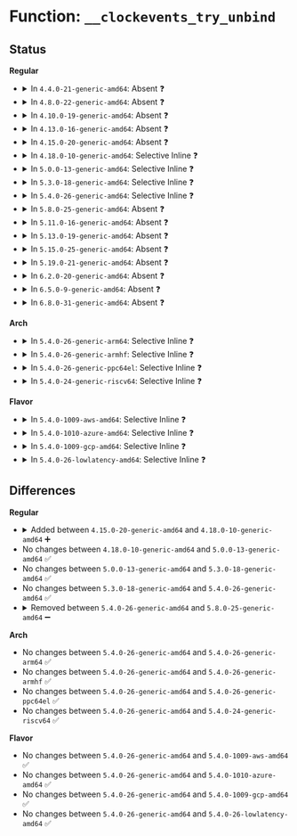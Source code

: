 # Function: <code>__clockevents_try_unbind</code>

## Status
<b>Regular</b>
<ul>
<li>
<details>
<summary>In <code>4.4.0-21-generic-amd64</code>: Absent ❓</summary>

```json
{
  "name": "__clockevents_try_unbind",
  "collision_type": "Unique Static",
  "inline_type": "Full",
  "funcs": [
    {
      "addr": 18446744071579876206,
      "name": "__clockevents_try_unbind",
      "external": false,
      "loc": "kernel/time/clockevents.c:392",
      "file": "kernel/time/clockevents.c",
      "inline": "not declared, inlined",
      "caller_inline": [
        "kernel/time/clockevents.c:sysfs_unbind_tick_dev",
        "kernel/time/clockevents.c:__clockevents_unbind"
      ],
      "caller_func": []
    }
  ],
  "symbols": []
}
```
</details>
</li>
<li>
<details>
<summary>In <code>4.8.0-22-generic-amd64</code>: Absent ❓</summary>

```json
{
  "name": "__clockevents_try_unbind",
  "collision_type": "Unique Static",
  "inline_type": "Full",
  "funcs": [
    {
      "addr": 18446744071579905697,
      "name": "__clockevents_try_unbind",
      "external": false,
      "loc": "kernel/time/clockevents.c:392",
      "file": "kernel/time/clockevents.c",
      "inline": "not declared, inlined",
      "caller_inline": [
        "kernel/time/clockevents.c:sysfs_unbind_tick_dev",
        "kernel/time/clockevents.c:__clockevents_unbind"
      ],
      "caller_func": []
    }
  ],
  "symbols": []
}
```
</details>
</li>
<li>
<details>
<summary>In <code>4.10.0-19-generic-amd64</code>: Absent ❓</summary>

```json
{
  "name": "__clockevents_try_unbind",
  "collision_type": "Unique Static",
  "inline_type": "Full",
  "funcs": [
    {
      "addr": 18446744071579936145,
      "name": "__clockevents_try_unbind",
      "external": false,
      "loc": "kernel/time/clockevents.c:392",
      "file": "kernel/time/clockevents.c",
      "inline": "not declared, inlined",
      "caller_inline": [
        "kernel/time/clockevents.c:sysfs_unbind_tick_dev",
        "kernel/time/clockevents.c:__clockevents_unbind"
      ],
      "caller_func": []
    }
  ],
  "symbols": []
}
```
</details>
</li>
<li>
<details>
<summary>In <code>4.13.0-16-generic-amd64</code>: Absent ❓</summary>

```json
{
  "name": "__clockevents_try_unbind",
  "collision_type": "Unique Static",
  "inline_type": "Full",
  "funcs": [
    {
      "addr": 18446744071579944254,
      "name": "__clockevents_try_unbind",
      "external": false,
      "loc": "kernel/time/clockevents.c:392",
      "file": "kernel/time/clockevents.c",
      "inline": "not declared, inlined",
      "caller_inline": [
        "kernel/time/clockevents.c:sysfs_unbind_tick_dev",
        "kernel/time/clockevents.c:__clockevents_unbind"
      ],
      "caller_func": []
    }
  ],
  "symbols": []
}
```
</details>
</li>
<li>
<details>
<summary>In <code>4.15.0-20-generic-amd64</code>: Absent ❓</summary>

```json
{
  "name": "__clockevents_try_unbind",
  "collision_type": "Unique Static",
  "inline_type": "Full",
  "funcs": [
    {
      "addr": 18446744071579989902,
      "name": "__clockevents_try_unbind",
      "external": false,
      "loc": "kernel/time/clockevents.c:397",
      "file": "kernel/time/clockevents.c",
      "inline": "not declared, inlined",
      "caller_inline": [
        "kernel/time/clockevents.c:sysfs_unbind_tick_dev",
        "kernel/time/clockevents.c:__clockevents_unbind"
      ],
      "caller_func": []
    }
  ],
  "symbols": []
}
```
</details>
</li>
<li>
<details>
<summary>In <code>4.18.0-10-generic-amd64</code>: Selective Inline ❓</summary>

```c
int __clockevents_try_unbind(struct clock_event_device * ced, int cpu)
```

```json
{
  "name": "__clockevents_try_unbind",
  "collision_type": "Unique Static",
  "inline_type": "Selective",
  "funcs": [
    {
      "addr": 18446744071580041312,
      "name": "__clockevents_try_unbind",
      "external": false,
      "loc": "kernel/time/clockevents.c:397",
      "file": "kernel/time/clockevents.c",
      "inline": "not declared, inlined",
      "caller_inline": [],
      "caller_func": [
        "kernel/time/clockevents.c:sysfs_unbind_tick_dev",
        "kernel/time/clockevents.c:__clockevents_unbind"
      ]
    }
  ],
  "symbols": [
    {
      "addr": 18446744071580041312,
      "name": "__clockevents_try_unbind",
      "section": ".text",
      "bind": "STB_LOCAL",
      "size": 95
    }
  ]
}
```
</details>
</li>
<li>
<details>
<summary>In <code>5.0.0-13-generic-amd64</code>: Selective Inline ❓</summary>

```c
int __clockevents_try_unbind(struct clock_event_device * ced, int cpu)
```

```json
{
  "name": "__clockevents_try_unbind",
  "collision_type": "Unique Static",
  "inline_type": "Selective",
  "funcs": [
    {
      "addr": 18446744071580088160,
      "name": "__clockevents_try_unbind",
      "external": false,
      "loc": "kernel/time/clockevents.c:387",
      "file": "kernel/time/clockevents.c",
      "inline": "not declared, inlined",
      "caller_inline": [],
      "caller_func": [
        "kernel/time/clockevents.c:sysfs_unbind_tick_dev",
        "kernel/time/clockevents.c:__clockevents_unbind"
      ]
    }
  ],
  "symbols": [
    {
      "addr": 18446744071580088160,
      "name": "__clockevents_try_unbind",
      "section": ".text",
      "bind": "STB_LOCAL",
      "size": 95
    }
  ]
}
```
</details>
</li>
<li>
<details>
<summary>In <code>5.3.0-18-generic-amd64</code>: Selective Inline ❓</summary>

```c
int __clockevents_try_unbind(struct clock_event_device * ced, int cpu)
```

```json
{
  "name": "__clockevents_try_unbind",
  "collision_type": "Unique Static",
  "inline_type": "Selective",
  "funcs": [
    {
      "addr": 18446744071580131968,
      "name": "__clockevents_try_unbind",
      "external": false,
      "loc": "kernel/time/clockevents.c:387",
      "file": "kernel/time/clockevents.c",
      "inline": "not declared, inlined",
      "caller_inline": [],
      "caller_func": [
        "kernel/time/clockevents.c:sysfs_unbind_tick_dev",
        "kernel/time/clockevents.c:__clockevents_unbind"
      ]
    }
  ],
  "symbols": [
    {
      "addr": 18446744071580131968,
      "name": "__clockevents_try_unbind",
      "section": ".text",
      "bind": "STB_LOCAL",
      "size": 96
    }
  ]
}
```
</details>
</li>
<li>
<details>
<summary>In <code>5.4.0-26-generic-amd64</code>: Selective Inline ❓</summary>

```c
int __clockevents_try_unbind(struct clock_event_device * ced, int cpu)
```

```json
{
  "name": "__clockevents_try_unbind",
  "collision_type": "Unique Static",
  "inline_type": "Selective",
  "funcs": [
    {
      "addr": 18446744071580180208,
      "name": "__clockevents_try_unbind",
      "external": false,
      "loc": "kernel/time/clockevents.c:387",
      "file": "kernel/time/clockevents.c",
      "inline": "not declared, inlined",
      "caller_inline": [],
      "caller_func": [
        "kernel/time/clockevents.c:sysfs_unbind_tick_dev",
        "kernel/time/clockevents.c:__clockevents_unbind"
      ]
    }
  ],
  "symbols": [
    {
      "addr": 18446744071580180208,
      "name": "__clockevents_try_unbind",
      "section": ".text",
      "bind": "STB_LOCAL",
      "size": 96
    }
  ]
}
```
</details>
</li>
<li>
<details>
<summary>In <code>5.8.0-25-generic-amd64</code>: Absent ❓</summary>

```json
{
  "name": "__clockevents_try_unbind",
  "collision_type": "Unique Static",
  "inline_type": "Full",
  "funcs": [
    {
      "addr": 18446744071580245652,
      "name": "__clockevents_try_unbind",
      "external": false,
      "loc": "kernel/time/clockevents.c:387",
      "file": "kernel/time/clockevents.c",
      "inline": "not declared, inlined",
      "caller_inline": [
        "kernel/time/clockevents.c:sysfs_unbind_tick_dev",
        "kernel/time/clockevents.c:sysfs_unbind_tick_dev",
        "kernel/time/clockevents.c:__clockevents_unbind",
        "kernel/time/clockevents.c:__clockevents_unbind"
      ],
      "caller_func": []
    }
  ],
  "symbols": []
}
```
</details>
</li>
<li>
<details>
<summary>In <code>5.11.0-16-generic-amd64</code>: Absent ❓</summary>

```json
{
  "name": "__clockevents_try_unbind",
  "collision_type": "Unique Static",
  "inline_type": "Full",
  "funcs": [
    {
      "addr": 18446744071580229684,
      "name": "__clockevents_try_unbind",
      "external": false,
      "loc": "kernel/time/clockevents.c:387",
      "file": "kernel/time/clockevents.c",
      "inline": "not declared, inlined",
      "caller_inline": [
        "kernel/time/clockevents.c:sysfs_unbind_tick_dev",
        "kernel/time/clockevents.c:sysfs_unbind_tick_dev",
        "kernel/time/clockevents.c:__clockevents_unbind",
        "kernel/time/clockevents.c:__clockevents_unbind"
      ],
      "caller_func": []
    }
  ],
  "symbols": []
}
```
</details>
</li>
<li>
<details>
<summary>In <code>5.13.0-19-generic-amd64</code>: Absent ❓</summary>

```json
{
  "name": "__clockevents_try_unbind",
  "collision_type": "Unique Static",
  "inline_type": "Full",
  "funcs": [
    {
      "addr": 18446744071580235054,
      "name": "__clockevents_try_unbind",
      "external": false,
      "loc": "kernel/time/clockevents.c:387",
      "file": "kernel/time/clockevents.c",
      "inline": "not declared, inlined",
      "caller_inline": [
        "kernel/time/clockevents.c:sysfs_unbind_tick_dev",
        "kernel/time/clockevents.c:sysfs_unbind_tick_dev",
        "kernel/time/clockevents.c:__clockevents_unbind"
      ],
      "caller_func": []
    }
  ],
  "symbols": []
}
```
</details>
</li>
<li>
<details>
<summary>In <code>5.15.0-25-generic-amd64</code>: Absent ❓</summary>

```json
{
  "name": "__clockevents_try_unbind",
  "collision_type": "Unique Static",
  "inline_type": "Full",
  "funcs": [
    {
      "addr": 18446744071580384128,
      "name": "__clockevents_try_unbind",
      "external": false,
      "loc": "kernel/time/clockevents.c:386",
      "file": "kernel/time/clockevents.c",
      "inline": "not declared, inlined",
      "caller_inline": [
        "kernel/time/clockevents.c:unbind_device_store",
        "kernel/time/clockevents.c:unbind_device_store",
        "kernel/time/clockevents.c:__clockevents_unbind"
      ],
      "caller_func": []
    }
  ],
  "symbols": []
}
```
</details>
</li>
<li>
<details>
<summary>In <code>5.19.0-21-generic-amd64</code>: Absent ❓</summary>

```json
{
  "name": "__clockevents_try_unbind",
  "collision_type": "Unique Static",
  "inline_type": "Full",
  "funcs": [
    {
      "addr": 18446744071580601284,
      "name": "__clockevents_try_unbind",
      "external": false,
      "loc": "kernel/time/clockevents.c:386",
      "file": "kernel/time/clockevents.c",
      "inline": "not declared, inlined",
      "caller_inline": [
        "kernel/time/clockevents.c:unbind_device_store",
        "kernel/time/clockevents.c:unbind_device_store",
        "kernel/time/clockevents.c:__clockevents_unbind"
      ],
      "caller_func": []
    }
  ],
  "symbols": []
}
```
</details>
</li>
<li>
<details>
<summary>In <code>6.2.0-20-generic-amd64</code>: Absent ❓</summary>

```json
{
  "name": "__clockevents_try_unbind",
  "collision_type": "Unique Static",
  "inline_type": "Full",
  "funcs": [
    {
      "addr": 18446744071580864580,
      "name": "__clockevents_try_unbind",
      "external": false,
      "loc": "kernel/time/clockevents.c:386",
      "file": "kernel/time/clockevents.c",
      "inline": "not declared, inlined",
      "caller_inline": [
        "kernel/time/clockevents.c:unbind_device_store",
        "kernel/time/clockevents.c:unbind_device_store",
        "kernel/time/clockevents.c:__clockevents_unbind"
      ],
      "caller_func": []
    }
  ],
  "symbols": []
}
```
</details>
</li>
<li>
<details>
<summary>In <code>6.5.0-9-generic-amd64</code>: Absent ❓</summary>

```json
{
  "name": "__clockevents_try_unbind",
  "collision_type": "Unique Static",
  "inline_type": "Full",
  "funcs": [
    {
      "addr": 18446744071580948324,
      "name": "__clockevents_try_unbind",
      "external": false,
      "loc": "kernel/time/clockevents.c:386",
      "file": "kernel/time/clockevents.c",
      "inline": "not declared, inlined",
      "caller_inline": [
        "kernel/time/clockevents.c:unbind_device_store",
        "kernel/time/clockevents.c:unbind_device_store",
        "kernel/time/clockevents.c:__clockevents_unbind"
      ],
      "caller_func": []
    }
  ],
  "symbols": []
}
```
</details>
</li>
<li>
<details>
<summary>In <code>6.8.0-31-generic-amd64</code>: Absent ❓</summary>

```json
{
  "name": "__clockevents_try_unbind",
  "collision_type": "Unique Static",
  "inline_type": "Full",
  "funcs": [
    {
      "addr": 18446744071581039620,
      "name": "__clockevents_try_unbind",
      "external": false,
      "loc": "kernel/time/clockevents.c:386",
      "file": "kernel/time/clockevents.c",
      "inline": "not declared, inlined",
      "caller_inline": [
        "kernel/time/clockevents.c:unbind_device_store",
        "kernel/time/clockevents.c:unbind_device_store",
        "kernel/time/clockevents.c:__clockevents_unbind"
      ],
      "caller_func": []
    }
  ],
  "symbols": []
}
```
</details>
</li>
</ul>
<b>Arch</b>
<ul>
<li>
<details>
<summary>In <code>5.4.0-26-generic-arm64</code>: Selective Inline ❓</summary>

```c
int __clockevents_try_unbind(struct clock_event_device * ced, int cpu)
```

```json
{
  "name": "__clockevents_try_unbind",
  "collision_type": "Unique Static",
  "inline_type": "Selective",
  "funcs": [
    {
      "addr": 18446603336491402376,
      "name": "__clockevents_try_unbind",
      "external": false,
      "loc": "kernel/time/clockevents.c:387",
      "file": "kernel/time/clockevents.c",
      "inline": "not declared, inlined",
      "caller_inline": [],
      "caller_func": [
        "kernel/time/clockevents.c:sysfs_unbind_tick_dev",
        "kernel/time/clockevents.c:__clockevents_unbind"
      ]
    }
  ],
  "symbols": [
    {
      "addr": 18446603336491402376,
      "name": "__clockevents_try_unbind",
      "section": ".text",
      "bind": "STB_LOCAL",
      "size": 124
    }
  ]
}
```
</details>
</li>
<li>
<details>
<summary>In <code>5.4.0-26-generic-armhf</code>: Selective Inline ❓</summary>

```c
int __clockevents_try_unbind(struct clock_event_device * ced, int cpu)
```

```json
{
  "name": "__clockevents_try_unbind",
  "collision_type": "Unique Static",
  "inline_type": "Selective",
  "funcs": [
    {
      "addr": 3225400292,
      "name": "__clockevents_try_unbind",
      "external": false,
      "loc": "kernel/time/clockevents.c:387",
      "file": "kernel/time/clockevents.c",
      "inline": "not declared, inlined",
      "caller_inline": [],
      "caller_func": [
        "kernel/time/clockevents.c:sysfs_unbind_tick_dev",
        "kernel/time/clockevents.c:__clockevents_unbind"
      ]
    }
  ],
  "symbols": [
    {
      "addr": 3225400292,
      "name": "__clockevents_try_unbind",
      "section": ".text",
      "bind": "STB_LOCAL",
      "size": 108
    }
  ]
}
```
</details>
</li>
<li>
<details>
<summary>In <code>5.4.0-26-generic-ppc64el</code>: Selective Inline ❓</summary>

```c
int __clockevents_try_unbind(struct clock_event_device * ced, int cpu)
```

```json
{
  "name": "__clockevents_try_unbind",
  "collision_type": "Unique Static",
  "inline_type": "Selective",
  "funcs": [
    {
      "addr": 13835058055284347168,
      "name": "__clockevents_try_unbind",
      "external": false,
      "loc": "kernel/time/clockevents.c:387",
      "file": "kernel/time/clockevents.c",
      "inline": "not declared, inlined",
      "caller_inline": [],
      "caller_func": [
        "kernel/time/clockevents.c:sysfs_unbind_tick_dev",
        "kernel/time/clockevents.c:__clockevents_unbind"
      ]
    }
  ],
  "symbols": [
    {
      "addr": 13835058055284347168,
      "name": "__clockevents_try_unbind",
      "section": ".text",
      "bind": "STB_LOCAL",
      "size": 116
    }
  ]
}
```
</details>
</li>
<li>
<details>
<summary>In <code>5.4.0-24-generic-riscv64</code>: Selective Inline ❓</summary>

```c
int __clockevents_try_unbind(struct clock_event_device * ced, int cpu)
```

```json
{
  "name": "__clockevents_try_unbind",
  "collision_type": "Unique Static",
  "inline_type": "Selective",
  "funcs": [
    {
      "addr": 18446743936271881334,
      "name": "__clockevents_try_unbind",
      "external": false,
      "loc": "kernel/time/clockevents.c:387",
      "file": "kernel/time/clockevents.c",
      "inline": "not declared, inlined",
      "caller_inline": [],
      "caller_func": [
        "kernel/time/clockevents.c:sysfs_unbind_tick_dev",
        "kernel/time/clockevents.c:__clockevents_unbind"
      ]
    }
  ],
  "symbols": [
    {
      "addr": 18446743936271881334,
      "name": "__clockevents_try_unbind",
      "section": ".text",
      "bind": "STB_LOCAL",
      "size": 108
    }
  ]
}
```
</details>
</li>
</ul>
<b>Flavor</b>
<ul>
<li>
<details>
<summary>In <code>5.4.0-1009-aws-amd64</code>: Selective Inline ❓</summary>

```c
int __clockevents_try_unbind(struct clock_event_device * ced, int cpu)
```

```json
{
  "name": "__clockevents_try_unbind",
  "collision_type": "Unique Static",
  "inline_type": "Selective",
  "funcs": [
    {
      "addr": 18446744071580149408,
      "name": "__clockevents_try_unbind",
      "external": false,
      "loc": "kernel/time/clockevents.c:387",
      "file": "kernel/time/clockevents.c",
      "inline": "not declared, inlined",
      "caller_inline": [],
      "caller_func": [
        "kernel/time/clockevents.c:sysfs_unbind_tick_dev",
        "kernel/time/clockevents.c:__clockevents_unbind"
      ]
    }
  ],
  "symbols": [
    {
      "addr": 18446744071580149408,
      "name": "__clockevents_try_unbind",
      "section": ".text",
      "bind": "STB_LOCAL",
      "size": 96
    }
  ]
}
```
</details>
</li>
<li>
<details>
<summary>In <code>5.4.0-1010-azure-amd64</code>: Selective Inline ❓</summary>

```c
int __clockevents_try_unbind(struct clock_event_device * ced, int cpu)
```

```json
{
  "name": "__clockevents_try_unbind",
  "collision_type": "Unique Static",
  "inline_type": "Selective",
  "funcs": [
    {
      "addr": 18446744071580094912,
      "name": "__clockevents_try_unbind",
      "external": false,
      "loc": "kernel/time/clockevents.c:387",
      "file": "kernel/time/clockevents.c",
      "inline": "not declared, inlined",
      "caller_inline": [],
      "caller_func": [
        "kernel/time/clockevents.c:sysfs_unbind_tick_dev",
        "kernel/time/clockevents.c:__clockevents_unbind"
      ]
    }
  ],
  "symbols": [
    {
      "addr": 18446744071580094912,
      "name": "__clockevents_try_unbind",
      "section": ".text",
      "bind": "STB_LOCAL",
      "size": 96
    }
  ]
}
```
</details>
</li>
<li>
<details>
<summary>In <code>5.4.0-1009-gcp-amd64</code>: Selective Inline ❓</summary>

```c
int __clockevents_try_unbind(struct clock_event_device * ced, int cpu)
```

```json
{
  "name": "__clockevents_try_unbind",
  "collision_type": "Unique Static",
  "inline_type": "Selective",
  "funcs": [
    {
      "addr": 18446744071580140480,
      "name": "__clockevents_try_unbind",
      "external": false,
      "loc": "kernel/time/clockevents.c:387",
      "file": "kernel/time/clockevents.c",
      "inline": "not declared, inlined",
      "caller_inline": [],
      "caller_func": [
        "kernel/time/clockevents.c:sysfs_unbind_tick_dev",
        "kernel/time/clockevents.c:__clockevents_unbind"
      ]
    }
  ],
  "symbols": [
    {
      "addr": 18446744071580140480,
      "name": "__clockevents_try_unbind",
      "section": ".text",
      "bind": "STB_LOCAL",
      "size": 96
    }
  ]
}
```
</details>
</li>
<li>
<details>
<summary>In <code>5.4.0-26-lowlatency-amd64</code>: Selective Inline ❓</summary>

```c
int __clockevents_try_unbind(struct clock_event_device * ced, int cpu)
```

```json
{
  "name": "__clockevents_try_unbind",
  "collision_type": "Unique Static",
  "inline_type": "Selective",
  "funcs": [
    {
      "addr": 18446744071580192560,
      "name": "__clockevents_try_unbind",
      "external": false,
      "loc": "kernel/time/clockevents.c:387",
      "file": "kernel/time/clockevents.c",
      "inline": "not declared, inlined",
      "caller_inline": [],
      "caller_func": [
        "kernel/time/clockevents.c:sysfs_unbind_tick_dev",
        "kernel/time/clockevents.c:__clockevents_unbind"
      ]
    }
  ],
  "symbols": [
    {
      "addr": 18446744071580192560,
      "name": "__clockevents_try_unbind",
      "section": ".text",
      "bind": "STB_LOCAL",
      "size": 96
    }
  ]
}
```
</details>
</li>
</ul>

## Differences
<b>Regular</b>
<ul>
<li>
<details>
<summary>Added between <code>4.15.0-20-generic-amd64</code> and <code>4.18.0-10-generic-amd64</code> ➕</summary>

```c
int __clockevents_try_unbind(struct clock_event_device * ced, int cpu)
```
</details>
</li>
<li>
No changes between <code>4.18.0-10-generic-amd64</code> and <code>5.0.0-13-generic-amd64</code> ✅
</li>
<li>
No changes between <code>5.0.0-13-generic-amd64</code> and <code>5.3.0-18-generic-amd64</code> ✅
</li>
<li>
No changes between <code>5.3.0-18-generic-amd64</code> and <code>5.4.0-26-generic-amd64</code> ✅
</li>
<li>
<details>
<summary>Removed between <code>5.4.0-26-generic-amd64</code> and <code>5.8.0-25-generic-amd64</code> ➖</summary>

```c
int __clockevents_try_unbind(struct clock_event_device * ced, int cpu)
```
</details>
</li>
</ul>
<b>Arch</b>
<ul>
<li>
No changes between <code>5.4.0-26-generic-amd64</code> and <code>5.4.0-26-generic-arm64</code> ✅
</li>
<li>
No changes between <code>5.4.0-26-generic-amd64</code> and <code>5.4.0-26-generic-armhf</code> ✅
</li>
<li>
No changes between <code>5.4.0-26-generic-amd64</code> and <code>5.4.0-26-generic-ppc64el</code> ✅
</li>
<li>
No changes between <code>5.4.0-26-generic-amd64</code> and <code>5.4.0-24-generic-riscv64</code> ✅
</li>
</ul>
<b>Flavor</b>
<ul>
<li>
No changes between <code>5.4.0-26-generic-amd64</code> and <code>5.4.0-1009-aws-amd64</code> ✅
</li>
<li>
No changes between <code>5.4.0-26-generic-amd64</code> and <code>5.4.0-1010-azure-amd64</code> ✅
</li>
<li>
No changes between <code>5.4.0-26-generic-amd64</code> and <code>5.4.0-1009-gcp-amd64</code> ✅
</li>
<li>
No changes between <code>5.4.0-26-generic-amd64</code> and <code>5.4.0-26-lowlatency-amd64</code> ✅
</li>
</ul>
